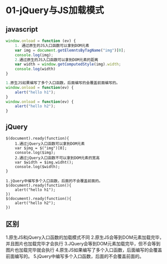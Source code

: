# 01-jQuery与JS加载模式

## javascript
``` javascript
window.onload = function (ev) {
	1. 通过原生的JS入口函数可以拿到DOM元素
	var img = document.getElemntsByTagName("img")[0];
	console.log(img);
	2.通过原生的JS入口函数可以拿到DOM元素的距离
	var width = window.getComputedStyle(img).width;
	console.log(width)
}

1.原生JS如果编写了多个入口函数，后面编写的会覆盖前面编写的。
window.onload = function(ev) {
	alert("hello h1");
}
window.onload = function(ev) {
	alert("hello h2");
}
```

## jQuery
``` jQuery
$(document).ready(function){
	1.通过jQuery入口函数可以拿到DOM元素
	var $img = $("img")[0];
	console.log($img);
	2.通过jQuery入口函数不可以拿到DOM元素的宽高
	var $width = $img.widht();
	console.log($width);
}

1.jQuery中编写多个入口函数，后面的不会覆盖前面的。
$(document).ready(function(){
	alert("hello h1");
})
$(document).ready(function(){
	alert("hello h2");
})
```

## 区别
1.原生JS和jQuery入口函数的加载模式不同
2.原生JS会等到DOM元素加载完毕，并且图片也加载完毕才会执行
3.JQuery会等到DOM元素加载完毕，但不会等到图片也加载完毕就会执行
4.原生JS如果编写了多个入口函数，后面编写的会覆盖前面编写的。
5.jQuery中编写多个入口函数，后面的不会覆盖前面的。